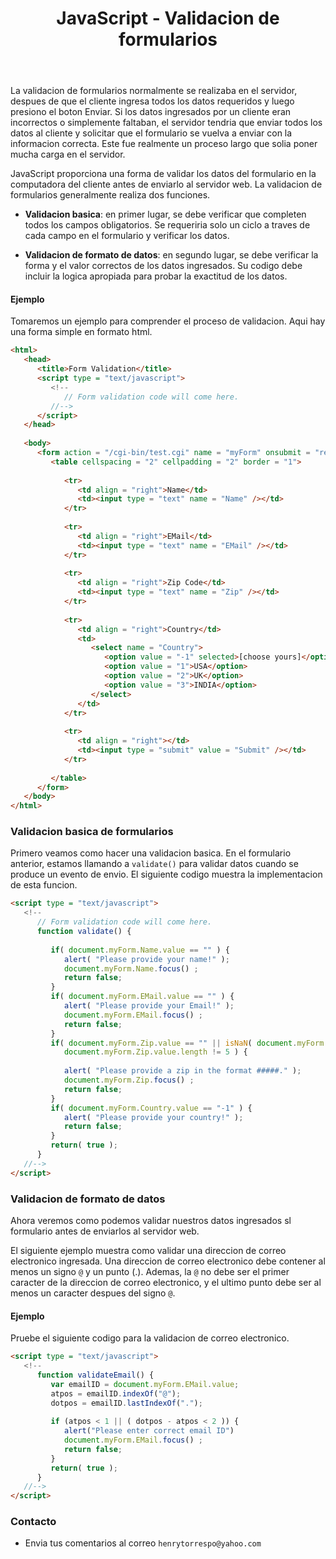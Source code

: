 ﻿---
title: JavaScript - Validacion de formularios
description: La principal utilidad de JavaScript en el manejo de los formularios es la validacion de los datos introducidos por los usuarios.
categories: Blog
comments: true
---

La validacion de formularios normalmente se realizaba en el servidor, despues de que el cliente ingresa todos los datos requeridos y luego presiono el boton Enviar. Si los datos ingresados ​​por un cliente eran incorrectos o simplemente faltaban, el servidor tendria que enviar todos los datos al cliente y solicitar que el formulario se vuelva a enviar con la informacion correcta. Este fue realmente un proceso largo que solia poner mucha carga en el servidor.

JavaScript proporciona una forma de validar los datos del formulario en la computadora del cliente antes de enviarlo al servidor web. La validacion de formularios generalmente realiza dos funciones.

- **Validacion basica**: en primer lugar, se debe verificar que completen todos los campos obligatorios. Se requeriria solo un ciclo a traves de cada campo en el formulario y verificar los datos.

- **Validacion de formato de datos**: en segundo lugar, se debe verificar la forma y el valor correctos de los datos ingresados. Su codigo debe incluir la logica apropiada para probar la exactitud de los datos.

#### Ejemplo

Tomaremos un ejemplo para comprender el proceso de validacion. Aqui hay una forma simple en formato html.

```html
<html>   
   <head>
      <title>Form Validation</title>      
      <script type = "text/javascript">
         <!--
            // Form validation code will come here.
         //-->
      </script>      
   </head>
   
   <body>
      <form action = "/cgi-bin/test.cgi" name = "myForm" onsubmit = "return(validate());">
         <table cellspacing = "2" cellpadding = "2" border = "1">
            
            <tr>
               <td align = "right">Name</td>
               <td><input type = "text" name = "Name" /></td>
            </tr>
            
            <tr>
               <td align = "right">EMail</td>
               <td><input type = "text" name = "EMail" /></td>
            </tr>
            
            <tr>
               <td align = "right">Zip Code</td>
               <td><input type = "text" name = "Zip" /></td>
            </tr>
            
            <tr>
               <td align = "right">Country</td>
               <td>
                  <select name = "Country">
                     <option value = "-1" selected>[choose yours]</option>
                     <option value = "1">USA</option>
                     <option value = "2">UK</option>
                     <option value = "3">INDIA</option>
                  </select>
               </td>
            </tr>
            
            <tr>
               <td align = "right"></td>
               <td><input type = "submit" value = "Submit" /></td>
            </tr>
            
         </table>
      </form>      
   </body>
</html>
```

### Validacion basica de formularios

Primero veamos como hacer una validacion basica. En el formulario anterior, estamos llamando a `validate()` para validar datos cuando se produce un evento de envio. El siguiente codigo muestra la implementacion de esta funcion.

```html
<script type = "text/javascript">
   <!--
      // Form validation code will come here.
      function validate() {
      
         if( document.myForm.Name.value == "" ) {
            alert( "Please provide your name!" );
            document.myForm.Name.focus() ;
            return false;
         }
         if( document.myForm.EMail.value == "" ) {
            alert( "Please provide your Email!" );
            document.myForm.EMail.focus() ;
            return false;
         }
         if( document.myForm.Zip.value == "" || isNaN( document.myForm.Zip.value ) ||
            document.myForm.Zip.value.length != 5 ) {
            
            alert( "Please provide a zip in the format #####." );
            document.myForm.Zip.focus() ;
            return false;
         }
         if( document.myForm.Country.value == "-1" ) {
            alert( "Please provide your country!" );
            return false;
         }
         return( true );
      }
   //-->
</script>
```

### Validacion de formato de datos

Ahora veremos como podemos validar nuestros datos ingresados sl formulario ​​antes de enviarlos al servidor web.

El siguiente ejemplo muestra como validar una direccion de correo electronico ingresada. Una direccion de correo electronico debe contener al menos un signo `@`  y un punto (.). Ademas, la `@` no debe ser el primer caracter de la direccion de correo electronico, y el ultimo punto debe ser al menos un caracter despues del signo `@`.

#### Ejemplo

Pruebe el siguiente codigo para la validacion de correo electronico.

```html
<script type = "text/javascript">
   <!--
      function validateEmail() {
         var emailID = document.myForm.EMail.value;
         atpos = emailID.indexOf("@");
         dotpos = emailID.lastIndexOf(".");
         
         if (atpos < 1 || ( dotpos - atpos < 2 )) {
            alert("Please enter correct email ID")
            document.myForm.EMail.focus() ;
            return false;
         }
         return( true );
      }
   //-->
</script>
```

### Contacto

- Envia tus comentarios al correo `henrytorrespo@yahoo.com`
